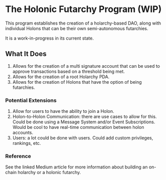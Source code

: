 # The Holonic Futarchy Program (WIP)

This program establishes the creation of a holarchy-based DAO, along with individual Holons
that can be their own semi-autonomous futarchies.

It is a work-in-progress in its current state.

## What It Does

1. Allows for the creation of a multi signature account that can be used to approve transactions based on a threshold being met.
2. Allows for the creation of a root Holarchy PDA.
3. Allows for the creation of Holons that have the option of being futarchies.

### Potential Extensions

1. Allow for users to have the ability to join a Holon.
2. Holon-to-Holon Communication: there are use cases to allow for this. Could be done using a Message System and/or Event Subscriptions. Would be cool to have real-time communication between holon accounts.
3. Users: a lot could be done with users. Could add custom privileges, rankings, etc.

### Reference

See the linked Medium article for more information about building an on-chain holarchy or a holonic futarchy.



